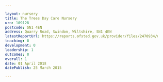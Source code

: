 ```yaml
---

layout: nursery
title: The Trees Day Care Nursery
urn: 109128
postcode: SN1 4EN
address: Quarry Road, Swindon, Wiltshire, SN1 4EN
latestReportUrl: https://reports.ofsted.gov.uk/provider/files/2470934/urn/109128.pdf
teaching: 0
development: 0
leadership: 1
outcomes: 0
overall: 1
date: 01 April 2018 
datePublish: 25 March 2015

---
```

